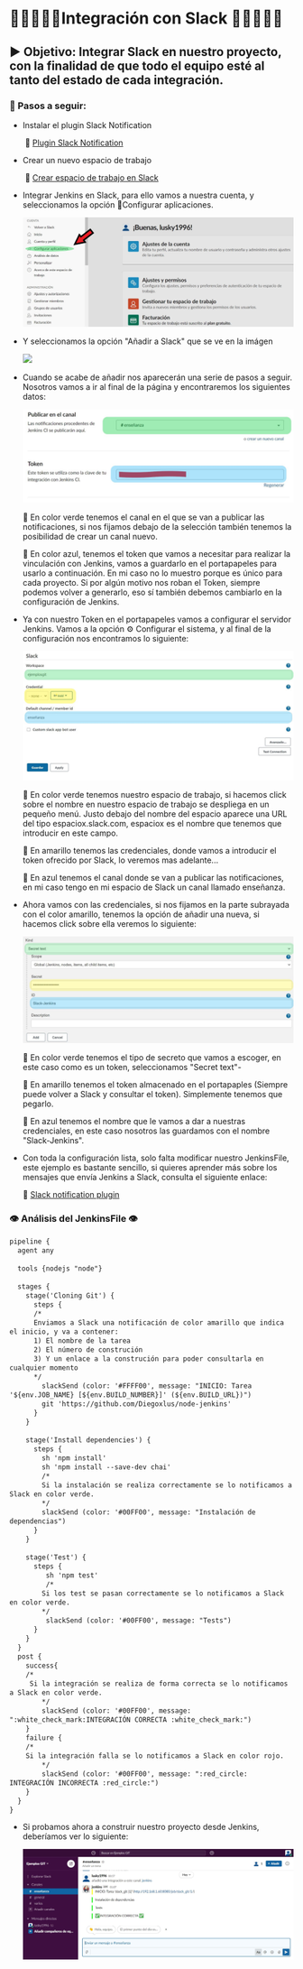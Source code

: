 # :family_man_boy_boy::family_man_girl:Integración con Slack :family_man_girl::family_man_boy_boy:

## :arrow_forward: Objetivo: Integrar Slack en nuestro proyecto, con la finalidad de que todo el equipo esté al tanto del estado de cada integración.

### :book: Pasos a seguir:

- Instalar el plugin Slack Notification

  ​	:link: ​[Plugin Slack Notification](https://plugins.jenkins.io/slack/)

- Crear un nuevo espacio de trabajo

  ​	:link: [Crear espacio de trabajo en Slack](https://slack.com/get-started#/create)

- Integrar Jenkins en Slack, para ello vamos a nuestra cuenta, y seleccionamos la opción :electric_plug:Configurar aplicaciones.

  ![](img/AjustesSlack.jpg)

- Y seleccionamos la opción "Añadir a Slack" que se ve en la imágen

  ![](img/AñadirJenkins.JPG)



- Cuando se acabe de añadir nos aparecerán una serie de pasos a seguir. Nosotros vamos a ir al final de la página y encontraremos los siguientes datos:

   ![](img/KeySlack.JPG)

  :green_heart: En color verde tenemos el canal en el que se van a publicar las notificaciones, si nos fijamos debajo de la selección también tenemos la posibilidad de crear un canal nuevo.

  :blue_heart: En color azul, tenemos el token que vamos a necesitar para realizar la vinculación con Jenkins, vamos a guardarlo en el portapapeles para usarlo a continuación. En mi caso no lo muestro porque es único para cada proyecto. Si por algún motivo nos roban el Token, siempre podemos volver a generarlo, eso sí también debemos cambiarlo en la configuración de Jenkins.

  

- Ya con nuestro Token en el portapapeles vamos a configurar el servidor Jenkins. Vamos a la opción :gear: Configurar el sistema, y al final de la configuración nos encontramos lo siguiente:

  ![](img/SlackWithOutCredentials.JPG)

  :green_heart: En color verde tenemos nuestro espacio de trabajo, si hacemos click sobre el nombre en nuestro espacio de trabajo se despliega en un pequeño menú. Justo debajo del nombre del espacio aparece una URL del tipo espaciox.slack.com, espaciox es el nombre que tenemos que introducir en este campo.

  :yellow_heart: En amarillo tenemos las credenciales, donde vamos a introducir el token ofrecido por Slack, lo veremos mas adelante...

  :blue_heart: En azul tenemos el canal donde se van a publicar las notificaciones, en mi caso tengo en mi espacio de Slack un canal llamado enseñanza.

  

- Ahora vamos con las credenciales, si nos fijamos en la parte subrayada con el color amarillo, tenemos la opción de añadir una nueva, si hacemos click sobre ella veremos lo siguiente:

  ![](img/AddSecretSlack.JPG)

  

  :green_heart: En color verde tenemos el tipo de secreto que vamos a escoger, en este caso como es un token, seleccionamos "Secret text"-

  :yellow_heart: En amarillo tenemos el token almacenado en el portapaples (Siempre puede volver a Slack y consultar el token). Simplemente tenemos que pegarlo.

  :blue_heart: En azul tenemos el nombre que le vamos a dar a nuestras credenciales, en este caso nosotros las guardamos con el nombre "Slack-Jenkins".

  

- Con toda la configuración lista, solo falta modificar nuestro JenkinsFile, este ejemplo es bastante sencillo, si quieres aprender más sobre los mensajes que envía Jenkins a Slack, consulta el siguiente enlace:

  :link: [Slack notification plugin](https://www.jenkins.io/doc/pipeline/steps/slack/#slacksend-send-slack-message)



### 	:eye: Análisis del JenkinsFile :eye:

```
pipeline {
  agent any
    
  tools {nodejs "node"}
    
  stages {
    stage('Cloning Git') {
      steps {
      /*
      Enviamos a Slack una notificación de color amarillo que indica el inicio, y va a contener:
      1) El nombre de la tarea
      2) El número de construción
      3) Y un enlace a la construción para poder consultarla en cualquier momento
      */
        slackSend (color: '#FFFF00', message: "INICIO: Tarea '${env.JOB_NAME} [${env.BUILD_NUMBER}]' (${env.BUILD_URL})")
        git 'https://github.com/Diegoxlus/node-jenkins'
      }
    }
        
    stage('Install dependencies') {
      steps {
        sh 'npm install'
        sh 'npm install --save-dev chai'
        /*
        Si la instalación se realiza correctamente se lo notificamos a Slack en color verde.
        */
        slackSend (color: '#00FF00', message: "Instalación de dependencias")
      }
    }
     
    stage('Test') {
      steps {
         sh 'npm test'
         /*
        Si los test se pasan correctamente se lo notificamos a Slack en color verde.
        */
         slackSend (color: '#00FF00', message: "Tests")
      }
    }      
  }
  post {
    success{
    /*
     Si la integración se realiza de forma correcta se lo notificamos a Slack en color verde.
        */
        slackSend (color: '#00FF00', message: ":white_check_mark:INTEGRACIÓN CORRECTA :white_check_mark:")
    }
    failure {
    /*
    Si la integración falla se lo notificamos a Slack en color rojo.
        */
        slackSend (color: '#00FF00', message: ":red_circle: INTEGRACIÓN INCORRECTA :red_circle:")
    }
  }
}
```



- Si probamos ahora a construir nuestro proyecto desde Jenkins, deberíamos ver lo siguiente:

  ![](img/SlackOK.JPG)
